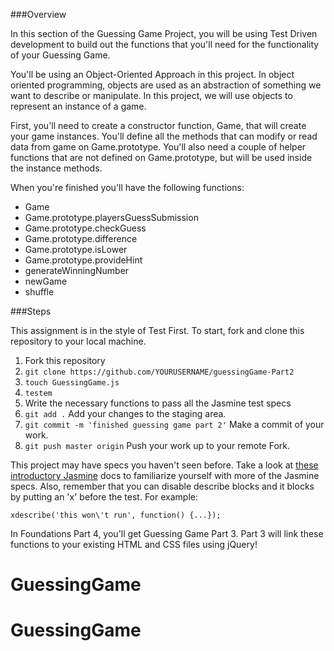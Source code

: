 ###Overview

In this section of the Guessing Game Project, you will be using Test Driven development to build out the functions that you'll need for the functionality of your Guessing Game.

You'll be using an Object-Oriented Approach in this project. In object oriented programming, objects are used as an abstraction of something we want to describe or manipulate. In this project, we will use objects to represent an instance of a game. 

First, you'll need to create a constructor function, Game, that will create your game instances. You'll define all the methods that can modify or read data from game on Game.prototype. You'll also need a couple of helper functions that are not defined on Game.prototype, but will be used inside the instance methods.

When you're finished you'll have the following functions:
 - Game
 - Game.prototype.playersGuessSubmission
 - Game.prototype.checkGuess
 - Game.prototype.difference
 - Game.prototype.isLower
 - Game.prototype.provideHint
 - generateWinningNumber
 - newGame
 - shuffle

###Steps

This assignment is in the style of Test First. To start, fork and clone this repository to your local machine. 

1. Fork this repository
2. `git clone https://github.com/YOURUSERNAME/guessingGame-Part2`
3. `touch GuessingGame.js`
3. `testem`
3. Write the necessary functions to pass all the Jasmine test specs
4. `git add .` Add your changes to the staging area.
5. `git commit -m 'finished guessing game part 2'` Make a commit of your work.
5. `git push master origin` Push your work up to your remote Fork.

This project may have specs you haven't seen before. Take a look at [these introductory Jasmine](http://jasmine.github.io/2.0/introduction.html) docs to familiarize yourself with more of the Jasmine specs. Also, remember that you can disable describe blocks and it blocks by putting an 'x' before the test. For example:
```
xdescribe('this won\'t run', function() {...});
```

In Foundations Part 4, you'll get Guessing Game Part 3. Part 3 will link these functions to your existing HTML and CSS files using jQuery!
# GuessingGame
# GuessingGame
